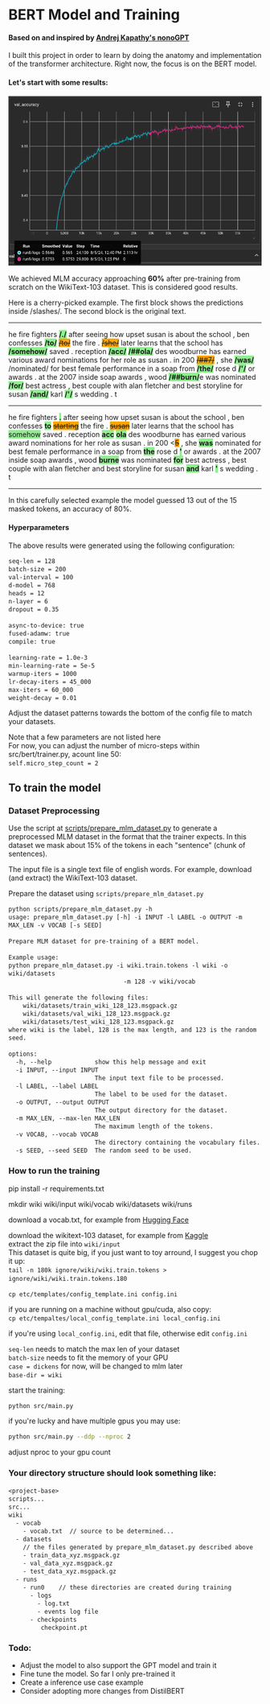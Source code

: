 # BERT Model and Training

#### Based on and inspired by [Andrej Kapathy's nonoGPT](https://github.com/karpathy/nanoGPT)

I built this project in order to learn by doing the anatomy and implementation of the transformer architecture. Right now, the focus is on the BERT model. 

#### Let's start with some results:

![Validation accuracy approaches 60%!](./etc/assets/val_accuracy_20240805.png)

We achieved MLM accuracy approaching **60%** after pre-training from scratch on the WikiText-103 dataset. This is considered good results. 

Here is a cherry-picked example. The first block shows the predictions inside /slashes/. The second block is the original text.

---

he fire fighters 
<span style="background-color: lightgreen;">**/./**</span> 
after seeing how upset susan is about the school , ben confesses 
<span style="background-color: lightgreen;">**/to/**</span> 
<span style="background-color: orange;">~~/to/~~</span> the fire . 
<span style="background-color: orange;">~~/she/~~</span> later learns that the school has 
<span style="background-color: lightgreen;">**/somehow/**</span> saved . reception 
<span style="background-color: lightgreen;">**/acc/**</span> 
<span style="background-color: lightgreen;">**/##ola/**</span> des woodburne has earned various award nominations for her role as susan . in 200 
<span style="background-color: orange;">~~/##7/~~</span> , she 
<span style="background-color: lightgreen;">**/was/**</span> /nominated/ for best female performance in a soap from 
<span style="background-color: lightgreen;">**/the/**</span> rose d 
<span style="background-color: lightgreen;">**/'/**</span> or awards . at the 2007 inside soap awards , wood 
<span style="background-color: lightgreen;">**/##burn/**</span>e was nominated 
<span style="background-color: lightgreen;">**/for/**</span> best actress , best couple with alan fletcher and best storyline for susan 
<span style="background-color: lightgreen;">**/and/**</span> karl 
<span style="background-color: lightgreen;">**/'/**</span> s wedding . t

---

he fire fighters 
<span style="background-color: lightgreen;">**.**</span> after seeing how upset susan is about the school , ben confesses 
<span style="background-color: lightgreen;">**to**</span> 
<span style="background-color: orange;">~~starting~~</span> the fire . 
<span style="background-color: orange;">~~susan~~</span> later learns that the school has <span style="background-color: lightgreen;">somehow</span> saved . reception 
<span style="background-color: lightgreen;">**acc**</span>
<span style="background-color: lightgreen;">**ola**</span> des woodburne has earned various award nominations for her role as susan . in 200
<<span style="background-color: orange;">~~5~~</span> , she 
<span style="background-color: lightgreen;">**was**</span> nominated for best female performance in a soap from 
<span style="background-color: lightgreen;">**the**</span> rose d 
<span style="background-color: lightgreen;">**'**</span> or awards . at the 2007 inside soap awards , wood
<span style="background-color: lightgreen;">**burne**</span> was nominated 
<span style="background-color: lightgreen;">**for**</span> best actress , best couple with alan fletcher and best storyline for susan 
<span style="background-color: lightgreen;">**and**</span> karl 
<span style="background-color: lightgreen;">**'**</span> s wedding . t

---

In this carefully selected example the model guessed 13 out of the 15 masked tokens, an accuracy of 80%. 

#### Hyperparameters 
The above results were generated using the following configuration:   
```
seq-len = 128  
batch-size = 200  
val-interval = 100
d-model = 768
heads = 12
n-layer = 6
dropout = 0.35

async-to-device: true
fused-adamw: true
compile: true

learning-rate = 1.0e-3
min-learning-rate = 5e-5
warmup-iters = 1000
lr-decay-iters = 45_000
max-iters = 60_000
weight-decay = 0.01
```

Adjust the dataset patterns towards the bottom of the config file to match your datasets.

Note that a few parameters are not listed here  
For now, you can adjust the number of micro-steps within src/bert/trainer.py, acount line 50:  
`self.micro_step_count = 2`

## To train the model

### Dataset Preprocessing
Use the script at [scripts/prepare_mlm_dataset.py](./scripts/prepare_mlm_dataset.py) to generate a preprocessed MLM dataset in the format that the trainer expects. In this dataset we mask about 15% of the tokens in each "sentence" (chunk of sentences).  

The input file is a single text file of english words. For example, download (and extract)
the WikiText-103 dataset.

Prepare the dataset using `scripts/prepare_mlm_dataset.py`

```
python scripts/prepare_mlm_dataset.py -h
usage: prepare_mlm_dataset.py [-h] -i INPUT -l LABEL -o OUTPUT -m MAX_LEN -v VOCAB [-s SEED]

Prepare MLM dataset for pre-training of a BERT model.

Example usage:
python prepare_mlm_dataset.py -i wiki.train.tokens -l wiki -o wiki/datasets
                                -m 128 -v wiki/vocab

This will generate the following files:
    wiki/datasets/train_wiki_128_123.msgpack.gz
    wiki/datasets/val_wiki_128_123.msgpack.gz
    wiki/datasets/test_wiki_128_123.msgpack.gz
where wiki is the label, 128 is the max length, and 123 is the random seed.

options:
  -h, --help            show this help message and exit
  -i INPUT, --input INPUT
                        The input text file to be processed.
  -l LABEL, --label LABEL
                        The label to be used for the dataset.
  -o OUTPUT, --output OUTPUT
                        The output directory for the dataset.
  -m MAX_LEN, --max-len MAX_LEN
                        The maximum length of the tokens.
  -v VOCAB, --vocab VOCAB
                        The directory containing the vocabulary files.
  -s SEED, --seed SEED  The random seed to be used.
```
### How to run the training
pip install -r requirements.txt

mkdir wiki wiki/input wiki/vocab wiki/datasets wiki/runs

download a vocab.txt, for example from [Hugging Face](https://huggingface.co/google-bert/bert-base-uncased/tree/main)

download the wikitext-103 dataset, for example from [Kaggle](https://www.kaggle.com/datasets/dekomposition/wikitext103)  
extract the zip file into `wiki/input`  
This dataset is quite big, if you just want to toy arround, I suggest you chop it up:  
`tail -n 180k ignore/wiki/wiki.train.tokens > ignore/wiki/wiki.train.tokens.180`

`cp etc/templates/config_template.ini config.ini`

if you are running on a machine without gpu/cuda, also copy:  
`cp etc/tempaltes/local_config_template.ini local_config.ini`

if you're using `local_config.ini`, edit that file, otherwise edit `config.ini`

`seq-len` needs to match the max len of your dataset  
`batch-size` needs to fit the memory of your GPU  
`case = dickens` for now, will be changed to mlm later  
`base-dir = wiki`  

start the training:  
```sh
python src/main.py
```

if you're lucky and have multiple gpus you may use:  
```sh
python src/main.py --ddp --nproc 2
```  
adjust nproc to your gpu count

### Your directory structure should look something like:
```
<project-base>  
scripts...   
src...  
wiki
  - vocab
    - vocab.txt  // source to be determined...
  - datasets   
    // the files generated by prepare_mlm_dataset.py described above 
    - train_data_xyz.msgpack.gz
    - val_data_xyz.msgpack.gz
    - test_data_xyz.msgpack.gz
  - runs
    - run0    // these directories are created during training
      - logs
        - log.txt
        - events log file
      - checkpoints
         checkpoint.pt
  ```



### Todo:
* Adjust the model to also support the GPT model and train it
* Fine tune the model. So far I only pre-trained it
* Create a inference use case example
* Consider adopting more changes from DistilBERT
